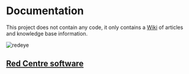 # Documentation

This project does not contain any code, it only contains a [Wiki][wiki] of articles and knowledge base information.

![redeye][redeye]

## [Red Centre software][rcs]

[wiki]: https://github.com/redcentre/Documentation/wiki
[rcs]: https://rcsapps.azurewebsites.net/
[redeye]: https://systemrcs.blob.core.windows.net/wiki-images/redeye.png
